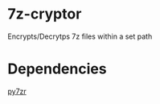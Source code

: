 # 7z-cryptor
Encrypts/Decrytps 7z files within a set path

# Dependencies
[py7zr](https://github.com/miurahr/py7zr)
